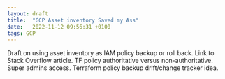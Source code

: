 ```yaml
---
layout: draft
title:  "GCP Asset inventory Saved my Ass"
date:   2022-11-12 09:56:31 +0100
tags: GCP
---
```



Draft on using asset inventory as IAM policy backup or roll back.
Link to Stack Overflow article.
TF policy authoritative versus non-authoritative.
Super admins access.
Terraform policy backup drift/change tracker idea.
